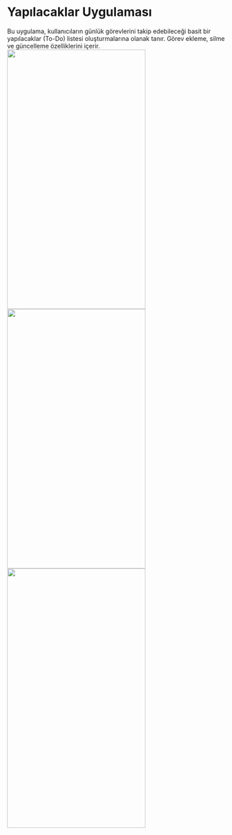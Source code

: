 # **Yapılacaklar Uygulaması**
Bu uygulama, kullanıcıların günlük görevlerini takip edebileceği basit bir yapılacaklar (To-Do) listesi oluşturmalarına olanak tanır. Görev ekleme, silme ve güncelleme özelliklerini içerir.
<img src="https://github.com/user-attachments/assets/000881dc-53a2-4e72-9191-93c94f88f8ce" width="320" height="600">
<img src="https://github.com/user-attachments/assets/b57a7a58-991a-4270-8663-f96db762b25d" width="320" height="600">
<img src="https://github.com/user-attachments/assets/3ec475e3-982e-407f-a5d9-bfc0aa90cd00" width="320" height="600">

